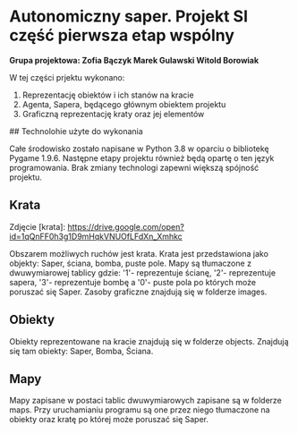 # Autonomiczny saper. Projekt SI część pierwsza etap wspólny

<b>Grupa projektowa: Zofia Bączyk Marek Gulawski Witold Borowiak</b>

<p>W tej części prjektu wykonano:
  <ol>
    <li>Reprezentację obiektów i ich stanów na kracie</li>
    <li>Agenta, Sapera, będącego głównym obiektem projektu</li>
    <li>Graficzną reprezentację kraty oraz jej elementów</li>
  </ol>
 </p>
## Technolohie użyte do wykonania
<p>Całe środowisko zostało napisane w Python 3.8 w oparciu o bibliotekę Pygame 1.9.6. 
Następne etapy projektu również będą opartę o ten język programowania. 
Brak zmiany technologi zapewni większą spójność projektu.</p>

## Krata
<a id="krata"> Zdjęcie </a>
[krata]: https://drive.google.com/open?id=1qQnFF0h3g1D9mHqkVNUOfLFdXn_Xmhkc
<p>Obszarem możliwych ruchów jest krata. Krata jest przedstawiona jako objekty: Saper, ściana, bomba, puste pole.
Mapy są tłumaczone z dwuwymiarowej tablicy gdzie: '1'- reprezentuje ścianę, '2'- reprezentuje sapera, '3'- reprezentuje bombę a '0'- puste pola po których może poruszać się Saper.
Zasoby graficzne znajdują się w folderze images.</p>

## Obiekty
<p>Obiekty reprezentowane na kracie znajdują się w folderze objects.
Znajdują się tam obiekty: Saper, Bomba, Ściana.</p>

## Mapy
<p>Mapy zapisane w postaci tablic dwuwymiarowych zapisane są w folderze maps. 
Przy uruchamianiu programu są one przez niego tłumaczone na obiekty oraz kratę po której może poruszać się Saper.</p>